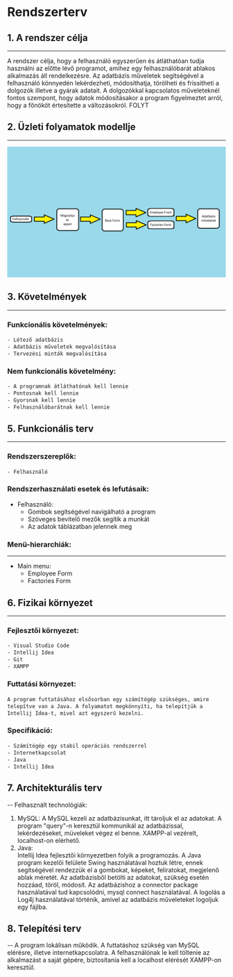 # Rendszerterv

## 1. A rendszer célja
---

A rendszer célja, hogy a felhasználó egyszerűen és átláthatóan tudja használni az előtte lévő programot, amihez egy
felhasználóbarát ablakos alkalmazás áll rendelkezésre. Az adatbázis műveletek segítségével a felhasználó könnyedén
lekérdezheti, módosíthatja, törölheti és frissítheti a dolgozók illetve a gyárak adatait. A dolgozókkal kapcsolatos
műveleteknél fontos szempont, hogy adatok módosításakor a program figyelmeztet arról, hogy a főnököt értesítette a
változásokról. 
FOLYT

## 2. Üzleti folyamatok modellje
---
![Image](https://github.com/tcwzgo/ProgTech_Project/blob/main/pictures/uzletifolyamatok.png)

## 3. Követelmények
---
### Funkcionális követelmények:
    - Létező adatbázis
    - Adatbázis műveletek megvalósítása
    - Tervezési minták megvalósítása

### Nem funkcionális követelmény:
    - A programnak átláthatónak kell lennie
    - Pontosnak kell lennie
    - Gyorsnak kell lennie
    - Felhasználóbarátnak kell lennie

## 5. Funkcionális terv
---
### Rendszerszereplők:
    - Felhasználó

### Rendszerhasználati esetek és lefutásaik:

* Felhasználó:
    - Gombok segítségével navigálható a program
    - Szöveges bevitelő mezők segítik a munkát
    - Az adatok táblázatban jelennek meg

### Menü-hierarchiák:
---

* Main menu:
    - Employee Form
    - Factories Form

## 6. Fizikai környezet
---
### Fejlesztői környezet:
    - Visual Studio Code
    - Intellij Idea
    - Git
    - XAMPP

### Futtatási környezet:
    A program futtatásához elsősorban egy számítógép szükséges, amire telepítve van a Java. A folyamatot megkönnyíti, ha telepítjük a Intellij Idea-t, mivel azt egyszerű kezelni.

### Specifikáció:
    - Számítógép egy stabil operációs rendszerrel
    - Internetkapcsolat
    - Java
    - Intellij Idea

## 7. Architekturális terv
--
Felhasznált technológiák:
 1. MySQL:
    A MySQL kezeli az adatbázisunkat, itt tároljuk el az adatokat.
    A program "query"-n keresztül kommunikál az adatbázissal, lekérdezéseket, müveleket végez el benne.
    XAMPP-al vezérelt, localhost-on elérhető.
2.  Java:   
    Intellij Idea fejlesztői környezetben folyik a programozás.
    A Java program kezelői felülete Swing használatával hoztuk létre, ennek segítségével rendezzük el a gombokat, képeket, feliratokat, megjelenő ablak méretét.
    Az adatbázisből betölti az adatokat, szükség esetén hozzáad, töröl, módosít.
    Az adatbázishoz a connector package használatával tud kapcsolódni, mysql connect használatával.
    A logolás a Log4j használatával történik, amivel az adatbázis műveleteket logoljuk egy fájlba.

## 8. Telepítési terv
--
A program lokálisan működik.
A futtatáshoz szükség van MySQL elérésre, illetve internetkapcsolatra.
A felhasználónak le kell töltenie az alkalmazást a saját gépére, biztosítania kell a localhost elérését XAMPP-on keresztül.
